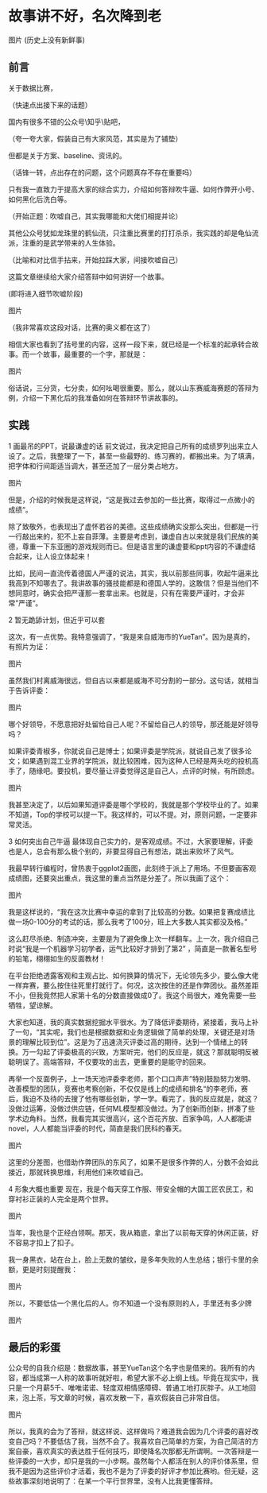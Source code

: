 # 故事讲不好，名次降到老

图片
(历史上没有新鲜事)

## 前言
关于数据比赛，

（快速点出接下来的话题）

国内有很多不错的公众号\知乎\贴吧，

（夸一夸大家，假装自己有大家风范，其实是为了铺垫）

但都是关于方案、baseline、资讯的。

（话锋一转，点出存在的问题，这个问题真存不存在重要吗）

只有我一直致力于提高大家的综合实力，介绍如何答辩吹牛逼、如何作弊开小号、如何黑化后洗白等。

（开始正题：吹嘘自己，其实我哪能和大佬们相提并论）

其他公众号犹如龙珠里的鹤仙流，只注重比赛里的打打杀杀，我实践的却是龟仙流派，注重的是武学带来的人生体验。

（比喻和对比信手拈来，开始拉踩大家，间接吹嘘自己）

这篇文章继续给大家介绍答辩中如何讲好一个故事。

(即将进入细节吹嘘阶段)

图片

（我非常喜欢这段对话，比赛的奥义都在这了）

相信大家也看到了括号里的内容，这样一段下来，就已经是一个标准的起承转合故事。而一个故事，最重要的一个字，那就是：

图片

俗话说，三分货，七分卖，如何吆喝很重要。那么，就以山东赛威海赛题的答辩为例，介绍一下黑化后的我准备如何在答辩环节讲故事的。

## 实践
1 画最吊的PPT，说最谦虚的话
前文说过，我决定把自己所有的成绩罗列出来立人设了。之后，我整理了一下，甚至一些最野的、练习赛的，都搬出来。为了填满，把字体和行间距适当调大，甚至还加了一层分类占地方。

图片

但是，介绍的时候我是这样说，“这是我过去参加的一些比赛，取得过一点微小的成绩“。

除了致敬外，也表现出了虚怀若谷的美德。这些成绩确实没那么突出，但都是一行一行敲出来的，犯不上妄自菲薄。主要是考虑到，谦虚自古以来就是我们民族的美德，尊重一下东亚圈的游戏规则而已。但是语言里的谦虚要和ppt内容的不谦虚结合起来，让人设立体起来！

比如，民间一直流传着德国人严谨的说法，其实，我以前那些同事，吹起牛逼来比我高到不知哪去了。我讲故事的骚技能都是和德国人学的，这敢信？但是当他们不想同意时，确实会把严谨那一套拿出来。也就是，只有在需要严谨时，才会非常”严谨“。

2 暂无跪舔计划，但近乎可以套

这次，有一点优势。我特意强调了，“我是来自威海市的YueTan”。因为是真的，有照片为证：

图片

虽然我们村离威海很远，但自古以来都是威海不可分割的一部分。这句话，就相当于告诉评委：

图片

哪个好领导，不愿意把好处留给自己人呢？不留给自己人的领导，那还能是好领导吗？

如果评委青椒多，你就说自己是博士；如果评委是学院派，就说自己发了很多论文；如果遇到混工业界的学院派，就比较困难，因为这种人已经是两头吃的投机高手了，随缘吧。要投机，要尽量让评委觉得这是自己人，点评的时候，有所顾虑。

图片

我甚至决定了，以后如果知道评委是哪个学校的，我就是那个学校毕业的了。如果不知道，Top的学校可以提一下。我这样的，可以不提。对，原则问题，一定要非常灵活。

3 如何突出自己牛逼
最体现自己实力的，是客观成绩。不过，大家要理解，评委也是人，总会有那么极个别的，非要显得自己有想法，跳出来败坏了风气。

我最早转行编程时，曾热衷于ggplot2画图，此刻终于派上了用场。不但要画客观成绩图，还要突出重点，我这里的重点当然是分差了。所以我画了这个：

图片

我是这样说的，“我在这次比赛中幸运的拿到了比较高的分数。如果把复赛成绩比做一场0-100分的考试的话，那么我考了100分，班上大多数人其实都没及格。”

这么赶尽杀绝、制造冲突，主要是为了避免像上次一样翻车。上一次，我介绍自己时说“我是一个机器学习初学者，运气比较好才排到了第2” ，简直是一款著名型号的铅笔，栩栩如生的反面教材！

在平台拒绝透露客观和主观占比、如何换算的情况下，无论领先多少，要么像大佬一样弃赛，要么按住往死里打就行了。何况，这次按住的还是作弊团伙。虽然差距不小，但我竟然把人家第十名的分数直接做成0了。我这个局很大，难免需要一些牺牲，望谅解。

大家也知道，我的真实数据挖掘水平很水。为了降低评委期待，紧接着，我马上补了一句，“其实呢，我们也是根据数据和业务逻辑做了简单的处理，关键还是对场景的理解比较到位”。这是为了迅速浇灭评委过高的期待，达到一个情绪上的转换。万一勾起了评委极高的兴致，方案听完，他们的反应是，就这？那就聪明反被聪明误了。高端答辩，不仅要攻的出去，更重要的是能守的回来。

再举一个反面例子，上一场天池评委李老师，那个口口声声”特别鼓励努力发明、改善模型的团队，竞赛也考察创新，不仅仅是线上的成绩和排名“的李老师，赛后，我迫不及待的去搜了他有哪些创新，学一学。看完了，我的反应就是，就这？没做过运筹，没做过供应链，任何ML模型都没做过。为了创新而创新，拼凑了些学术边角料。当然，我看完其实很高兴，这个百花齐放、百家争鸣，人人都能讲novel，人人都能当评委的时代，简直是我们民科的春天。

图片 

这里的分差图，也借助作弊团队的东风了，如果不是很多作弊的人，分数不会如此接近，那就转换思维，利用他们来吹嘘自己。

4 形象大概也重要
现在，我是个每天穿工作服、带安全帽的大国工匠农民工，和穿衬衫正装的人完全是两个世界。

图片

当年，我也是个正经白领啊。那天，我从箱底，拿出了以前每天穿的休闲正装，好不容易才扣上了扣子。

我一身黑衣，站在台上，脸上无数的皱纹，是多年失败的人生总结；银行卡里的余额，更是时刻提醒我：

图片

所以，不要低估一个黑化后的人。你不知道一个没有原则的人，手里还有多少牌

图片

## 最后的彩蛋
公众号的自我介绍是：数据故事，甚至YueTan这个名字也是借来的。我所有的内容，都当成第一人称的故事听就好啦，希望大家不必上纲上线。毕竟在现实中，我只是一个月薪5千、唯唯诺诺、轻度双相情感障碍、普通工地打灰胖子。从工地回来，泡上茶，写文章的时候，喜欢发散一下，喜欢假装自己非常自信。

图片

所以，我真的会为了答辩，就这样说、这样做吗？难道我会因为几个评委的喜好改变自己吗？不要低估了我，当然不会了。我喜欢自己简单的方案，为自己简洁的方案自豪，喜欢真实的表达胜于任何技巧，即使降名次那都无所谓啊。一次答辩是一些评委的一大步，却只是我的一小步啊。虽然每个人都活在别人的评价体系里，但我不是因为这些评价才活着，我也不是为了评委的好评才参加比赛哟。但无疑，这些故事深刻地说明了：在某一个平行世界里，没有人比我更懂答辩。
